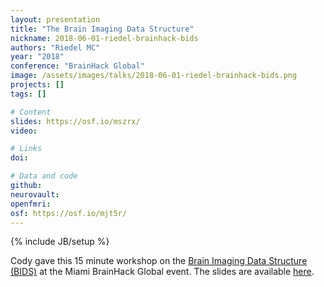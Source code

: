 ```yaml
---
layout: presentation
title: "The Brain Imaging Data Structure"
nickname: 2018-06-01-riedel-brainhack-bids
authors: "Riedel MC"
year: "2018"
conference: "BrainHack Global"
image: /assets/images/talks/2018-06-01-riedel-brainhack-bids.png
projects: []
tags: []

# Content
slides: https://osf.io/mszrx/
video:

# Links
doi:

# Data and code
github:
neurovault:
openfmri:
osf: https://osf.io/mjt5r/
---
```

{% include JB/setup %}

Cody gave this 15 minute workshop on the [Brain Imaging Data Structure (BIDS)](http://bids.neuroimaging.io) at the Miami BrainHack Global event. The slides are available [here](https://osf.io/mjt5r/).
